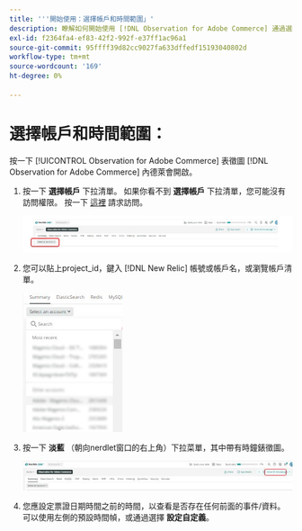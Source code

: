 ```yaml
---
title: '''開始使用：選擇帳戶和時間範圍」'
description: 瞭解如何開始使用 [!DNL Observation for Adobe Commerce] 通過選擇帳戶和時間段來表示。
exl-id: f2364fa4-ef83-42f2-992f-e37ff1ac96a1
source-git-commit: 95ffff39d82cc9027fa633dffedf15193040802d
workflow-type: tm+mt
source-wordcount: '169'
ht-degree: 0%

---
```


# 選擇帳戶和時間範圍：

按一下 [!UICONTROL Observation for Adobe Commerce] 表徵圖 [!DNL Observation for Adobe Commerce] 內德萊會開啟。

1. 按一下 **選擇帳戶** 下拉清單。 如果你看不到 **選擇帳戶** 下拉清單，您可能沒有訪問權限。 按一下 [這裡](https://adobe.sharepoint.com/sites/MG/it/IT%20Services%20Wiki/Requesting%20access%20to%20Magento%20Commerce%20New%20Relic.aspx) 請求訪問。

   ![選擇帳戶](../../assets/tools/observation-for-adobe-commerce/start-using-1.jpeg)

1. 您可以貼上project_id，鍵入 [!DNL New Relic] 帳號或帳戶名，或瀏覽帳戶清單。

   ![瀏覽帳戶清單](../../assets/tools/observation-for-adobe-commerce/start-using-2.jpg)

1. 按一下 **淡藍** （朝向nerdlet窗口的右上角）下拉菜單，其中帶有時鐘錶徵圖。

   ![按一下下拉菜單](../../assets/tools/observation-for-adobe-commerce/start-using-3.jpg)

1. 您應設定票證日期時間之前的時間，以查看是否存在任何前面的事件/資料。 可以使用左側的預設時間幀，或通過選擇 **設定自定義**。
